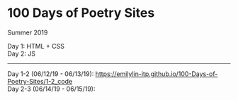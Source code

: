 # 100 Days of Poetry Sites
Summer 2019

Day 1: HTML + CSS <br>
Day 2: JS

----

Day 1-2 (06/12/19 - 06/13/19): https://emilylin-itp.github.io/100-Days-of-Poetry-Sites/1-2_code <br>
Day 2-3 (06/14/19 - 06/15/19):
